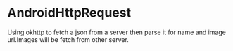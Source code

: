 # AndroidHttpRequest
Using okhttp to fetch a json from a server then parse it for name and image url.Images will be fetch from other server.
